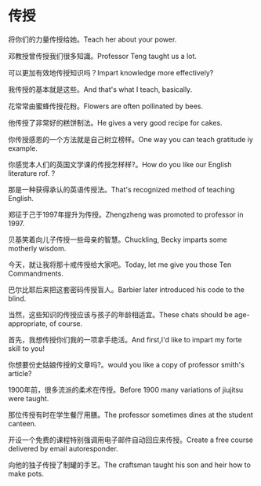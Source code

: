 # 传授

<p><span class="chinese">将你们的力量传授给她。</span><span class="english">Teach her about your power.</span></p>

<p><span class="chinese">邓教授曾传授我们很多知識。</span><span class="english">Professor Teng taught us a lot.</span></p>

<p><span class="chinese">可以更加有效地传授知识吗？</span><span class="english">Impart knowledge more effectively?</span></p>

<p><span class="chinese">我传授的基本就是这些。</span><span class="english">And that's what I teach, basically.</span></p>

<p><span class="chinese">花常常由蜜蜂传授花粉。</span><span class="english">Flowers are often pollinated by bees.</span></p>

<p><span class="chinese">他传授了非常好的糕饼制法。</span><span class="english">He gives a very good recipe for cakes.</span></p>

<p><span class="chinese">你传授感恩的一个方法就是自己树立榜样。</span><span class="english">One way you can teach gratitude iy example.</span></p>

<p><span class="chinese">你感觉本人们的英国文学课的传授怎样样?。</span><span class="english">How do you like our English literature rof. ?</span></p>

<p><span class="chinese">那是一种获得承认的英语传授法。</span><span class="english">That's recognized method of teaching English.</span></p>

<p><span class="chinese">郑征于己于1997年提升为传授。</span><span class="english">Zhengzheng was promoted to professor in 1997.</span></p>

<p><span class="chinese">贝基笑着向儿子传授一些母亲的智慧。</span><span class="english">Chuckling, Becky imparts some motherly wisdom.</span></p>

<p><span class="chinese">今天，就让我将那十戒传授给大家吧。</span><span class="english">Today, let me give you those Ten Commandments.</span></p>

<p><span class="chinese">巴尔比耶后来把这套密码传授盲人。</span><span class="english">Barbier later introduced his code to the blind.</span></p>

<p><span class="chinese">当然，这些知识的传授应该与孩子的年龄相适宜。</span><span class="english">These chats should be age-appropriate, of course.</span></p>

<p><span class="chinese">首先，我想传授你们我的一项拿手绝活。</span><span class="english">And first,I'd like to impart my forte skill to you!</span></p>

<p><span class="chinese">你想要份史姑娘传授的文章吗?。</span><span class="english">would you like a copy of professor smith's article?</span></p>

<p><span class="chinese">1900年前，很多流派的柔术在传授。</span><span class="english">Before 1900 many variations of jiujitsu were taught.</span></p>

<p><span class="chinese">那位传授有时在学生餐厅用膳。</span><span class="english">The professor sometimes dines at the student canteen.</span></p>

<p><span class="chinese">开设一个免费的课程特别强调用电子邮件自动回应来传授。</span><span class="english">Create a free course delivered by email autoresponder.</span></p>

<p><span class="chinese">向他的独子传授了制罐的手艺。</span><span class="english">The craftsman taught his son and heir how to make pots.</span></p>

